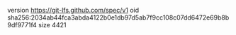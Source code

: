 version https://git-lfs.github.com/spec/v1
oid sha256:2034ab44fca3abda4122b0e1db97d5ab7f9cc108c07dd6472e69b8b9df9771f4
size 4421
